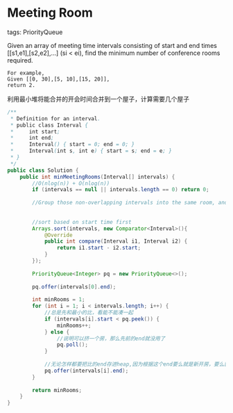 # Meeting Room
tags: PriorityQueue

Given an array of meeting time intervals consisting of start and end times [[s1,e1],[s2,e2],...] (si < ei), find the minimum number of conference rooms required.

```
For example,
Given [[0, 30],[5, 10],[15, 20]],
return 2.
```

利用最小堆将能合并的开会时间合并到一个屋子，计算需要几个屋子

```java
/**
 * Definition for an interval.
 * public class Interval {
 *     int start;
 *     int end;
 *     Interval() { start = 0; end = 0; }
 *     Interval(int s, int e) { start = s; end = e; }
 * }
 */
public class Solution {
    public int minMeetingRooms(Interval[] intervals) {
        //O(nlog(n)) + O(nlog(n))
        if (intervals == null || intervals.length == 0) return 0;
        
        //Group those non-overlapping intervals into the same room, and count how many rooms needed
        
        
        //sort based on start time first
        Arrays.sort(intervals, new Comparator<Interval>(){
            @Override
            public int compare(Interval i1, Interval i2) {
                return i1.start - i2.start;
            }
        });
        
        PriorityQueue<Integer> pq = new PriorityQueue<>();
        
        pq.offer(intervals[0].end);
        
        int minRooms = 1;
        for (int i = 1; i < intervals.length; i++) {
            //总是先和最小的比，看能不能凑一起
            if (intervals[i].start < pq.peek()) {
                minRooms++;
            } else {
                //说明可以挤一个房，那么先前的end就没用了
                pq.poll();
            }
            
            //无论怎样都要把比的end存进heap,因为根据这个end要么就是新开房，要么就是要等它开完会
            pq.offer(intervals[i].end);
        }
        
        return minRooms;
    }
}
```